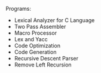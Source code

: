 Programs:
* Lexical Analyzer for C Language
* Two Pass Assembler
* Macro Processor
* Lex and Yacc
* Code Optimization
* Code Generation
* Recursive Descent Parser
* Remove Left Recursion
